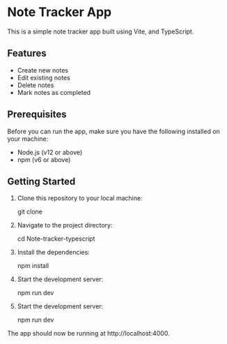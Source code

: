 # Note Tracker App

This is a simple note tracker app built using Vite, and TypeScript.

## Features

- Create new notes
- Edit existing notes
- Delete notes
- Mark notes as completed

## Prerequisites

Before you can run the app, make sure you have the following installed on your machine:

- Node.js (v12 or above)
- npm (v6 or above)

## Getting Started

1. Clone this repository to your local machine:

   git clone <repository-url>

2. Navigate to the project directory:

   cd Note-tracker-typescript

3. Install the dependencies:

   npm install

4. Start the development server:

   npm run dev

5. Start the development server:

   npm run dev

The app should now be running at http://localhost:4000.
